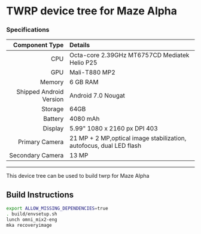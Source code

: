 # TWRP device tree for Maze Alpha

### Specifications

Component Type | Details
-------:|:-------------------------
CPU     | Octa-core 2.39GHz MT6757CD Mediatek Helio P25
GPU     | Mali-T880 MP2
Memory  | 6 GB RAM
Shipped Android Version | 	Android 7.0 Nougat
Storage | 64GB
Battery | 4080 mAh
Display | 5.99" 1080 x 2160 px DPI 403
Primary Camera | 21 MP + 2 MP,optical image stabilization, autofocus, dual LED flash
Secondary Camera | 13 MP

---

This device tree can be used to build twrp for Maze Alpha


## Build Instructions
```sh
export ALLOW_MISSING_DEPENDENCIES=true
. build/envsetup.sh
lunch omni_mix2-eng
mka recoveryimage
```
